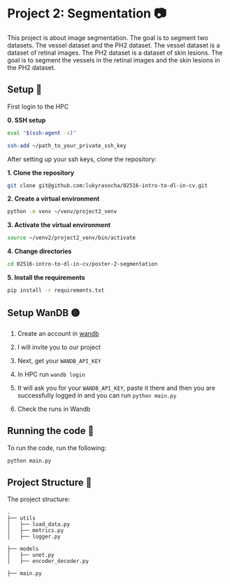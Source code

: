 # Project 2: Segmentation :camera:

This project is about image segmentation. The goal is to segment two datasets. The vessel dataset and the PH2 dataset. The vessel dataset is a dataset of retinal images. The PH2 dataset is a dataset of skin lesions. The goal is to segment the vessels in the retinal images and the skin lesions in the PH2 dataset.

## Setup :wrench:

First login to the HPC

**0. SSH setup**

```bash
eval "$(ssh-agent -s)"

ssh-add ~/path_to_your_private_ssh_key
```

After setting up your ssh keys, clone the repository:

**1. Clone the repository**

```bash
git clone git@github.com:lukyrasocha/02516-intro-to-dl-in-cv.git
```

**2. Create a virtual environment**

```bash
python -m venv ~/venv/project2_venv
```

**3. Activate the virtual environment**

```bash
source ~/venv2/project2_venv/bin/activate
```

**4. Change directories**

```bash
cd 02516-intro-to-dl-in-cv/poster-2-segmentation
```
**5. Install the requirements**

```bash
pip install -r requirements.txt
```

## Setup WanDB 🟡

1. Create an account in [wandb](https://docs.wandb.ai/quickstart/?_gl=1*18kvjf*_ga*MjA0MDY3MTE0NS4xNzI5NDQ4OTMy*_ga_JH1SJHJQXJ*MTcyOTQ0ODkzMS4xLjAuMTcyOTQ0ODkzMi41OS4wLjA.*_ga_GMYDGNGKDT*MTcyOTQ0ODkzMS4xLjAuMTcyOTQ0ODkzMS4wLjAuMA..*_gcl_au*NjI2NjY5MjE4LjE3Mjk0NDg5MzI.)

2. I will invite you to our project

3. Next, get your `WANDB_API_KEY`

4. In HPC run `wandb login`

5. It will ask you for your `WANDB_API_KEY`, paste it there and then you are successfully logged in and you can run `python main.py`

6. Check the runs in Wandb

## Running the code :rocket:

To run the code, run the following:

```bash
python main.py
```

## Project Structure :file_folder:

The project structure:

```
.
├── utils
│   ├── load_data.py
│   ├── metrics.py
│   ├── logger.py

├── models
│   ├── unet.py
│   ├── encoder_decoder.py

├── main.py
```
